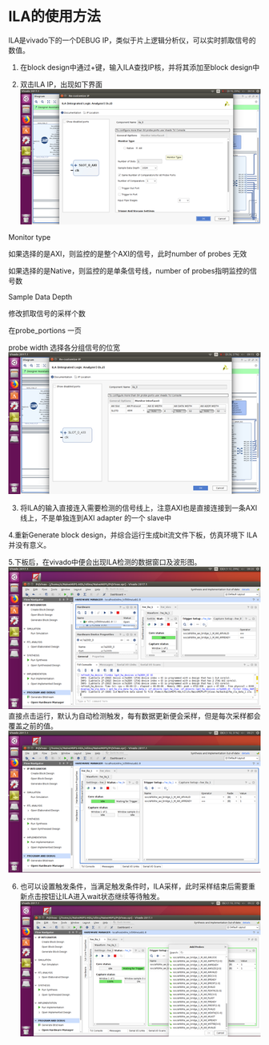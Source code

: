 # ILA的使用方法

ILA是vivado下的一个DEBUG IP，类似于片上逻辑分析仪，可以实时抓取信号的数值。

1.  在block design中通过+键，输入ILA查找IP核，并将其添加至block design中

2.  双击ILA IP，出现如下界面
![](/assets/ILA_initial.png)



 Monitor type 

 如果选择的是AXI，则监控的是整个AXI的信号，此时number of probes 无效

 如果选择的是Native，则监控的是单条信号线，number of probes指明监控的信号数



 Sample Data Depth 

 修改抓取信号的采样个数

 

 在probe\_portions 一页

 probe width 选择各分组信号的位宽
![](/assets/ILA_monitorinterface.png)

 3. 将ILA的输入直接连入需要检测的信号线上，注意AXI也是直接连接到一条AXI线上，不是单独连到AXI adapter 的一个 slave中

 

 4.重新Generate block design，并综合运行生成bit流文件下板，仿真环境下 ILA并没有意义。

 

 5.下板后，在vivado中便会出现ILA检测的数据窗口及波形图。![](/assets/ILA_board.png) 直接点击运行，默认为自动检测触发，每有数据更新便会采样，但是每次采样都会覆盖之前的值。
 ![](/assets/ILA_run.png)

 6. 也可以设置触发条件，当满足触发条件时，ILA采样，此时采样结束后需要重新点击按钮让ILA进入wait状态继续等待触发。![](/assets/ILA_trigger.png)

